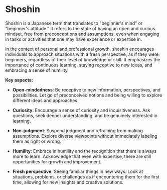 # Shoshin

Shoshin is a Japanese term that translates to "beginner's mind" or "beginner's attitude." It refers to the state of having an open and curious mindset, free from preconceptions and assumptions, even when engaging in tasks or activities that one may have experience or expertise in.

In the context of personal and professional growth, shoshin encourages individuals to approach situations with a fresh perspective, as if they were beginners, regardless of their level of knowledge or skill. It emphasizes the importance of continuous learning, staying receptive to new ideas, and embracing a sense of humility.

**Key aspects:**

* **Open-mindedness**: Be receptive to new information, perspectives, and possibilities. Let go of preconceived notions and being willing to explore different ideas and approaches.

* **Curiosity**: Encourage a sense of curiosity and inquisitiveness. Ask questions, seek deeper understanding, and be genuinely interested in learning.

* **Non-judgment**: Suspend judgment and refraining from making assumptions. Explore diverse viewpoints without immediately labeling them as right or wrong.

* **Humility**: Embrace in humility and the recognition that there is always more to learn. Acknowledge that even with expertise, there are still opportunities for growth and improvement.

* **Fresh perspective**: Seeing familiar things in new ways. Look at situations, problems, or challenges as if encountering them for the first time, allowing for new insights and creative solutions.
